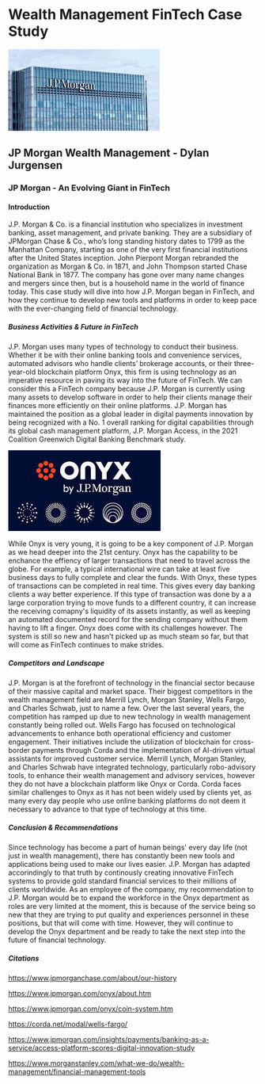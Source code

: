 # Wealth Management FinTech Case Study
![JP Morgan](JPMorgan.jpg)
## JP Morgan Wealth Management - Dylan Jurgensen
### JP Morgan - An Evolving Giant in FinTech
#### Introduction
<p>J.P. Morgan & Co. is a financial institution who specializes in investment banking, asset management, and private banking. They are a subsidiary of JPMorgan Chase & Co., who’s long standing history dates to 1799 as the Manhattan Company, starting as one of the very first financial institutions after the United States inception. John Pierpont Morgan rebranded the organization as Morgan & Co. in 1871, and John Thompson started Chase National Bank in 1877. The company has gone over many name changes and mergers since then, but is a household name in the world of finance today. This case study will dive into how J.P. Morgan began in FinTech, and how they continue to develop new tools and platforms in order to keep pace with the ever-changing field of financial technology.

##### Business Activities & Future in FinTech

<p>J.P. Morgan uses many types of technology to conduct their business. Whether it be with their online banking tools and convenience services, automated advisors who handle clients’ brokerage accounts, or their three-year-old blockchain platform Onyx, this firm is using technology as an imperative resource in paving its way into the future of FinTech. We can consider this a FinTech company because J.P. Morgan is currently using many assets to develop software in order to help their clients manage their finances more efficiently on their online platforms. J.P. Morgan has maintained the position as a global leader in digital payments innovation by being recognized with a No. 1 overall ranking for digital capabilities through its global cash management platform, J.P. Morgan Access, in the 2021 Coalition Greenwich Digital Banking Benchmark study.</p>


![Onyx](Onyx.jpg)

<p> While Onyx is very young, it is going to be a key component of J.P. Morgan as we head deeper into the 21st century. Onyx has the capability to be enchance the effiency of larger transactions that need to travel across the globe. For example, a typical international wire can take at least five business days to fully complete and clear the funds. With Onyx, these types of transactions can be completed in real time. This gives every day banking clients a way better experience. If this type of transaction was done by a a large corporation trying to move funds to a different country, it can increase the receiving comapny's liquidity of its assets instantly, as well as keeping an automated documented record for the sending company without them having to lift a finger. Onyx does come with its challenges however. The system is still so new and hasn't picked up as much steam so far, but that will come as FinTech continues to make strides. 
  
##### Competitors and Landscape

<p>J.P. Morgan is at the forefront of technology in the financial sector because of their massive capital and market space. Their biggest competitors in the wealth management field are Merrill Lynch, Morgan Stanley, Wells Fargo, and Charles Schwab, just to name a few. Over the last several years, the competition has ramped up due to new technology in wealth management constantly being rolled out. Wells Fargo has focused on technological advancements to enhance both operational efficiency and customer engagement. Their initiatives include the utilization of blockchain for cross-border payments through Corda and the implementation of AI-driven virtual assistants for improved customer service. Merrill Lynch, Morgan Stanley, and Charles Schwab have integrated technology, particularly robo-advisory tools, to enhance their wealth management and advisory services, however they do not have a blockchain platform like Onyx or Corda. Corda faces similar challenges to Onyx as it has not been widely used by clients yet, as many every day people who use online banking platforms do not deem it necessary to advance to that type of technology at this time.

##### Conclusion & Recommendations

<p> Since technology has become a part of human beings' every day life (not just in wealth management), there has constantly been new tools and applications being used to make our lives easier. J.P. Morgan has adapted accorindingly to that truth by continously creating innovative FinTech systems to provide gold standard financial services to their millions of clients worldwide. As an employee of the company, my recommendation to J.P. Morgan would be to expand the workforce in the Onyx department as roles are very limited at the moment, this is because of the service being so new that they are trying to put quality and experiences personnel in these positions, but that will come with time. However, they will continue to develop the Onyx department and be ready to take the next step into the future of financial technology.

##### Citations

https://www.jpmorganchase.com/about/our-history

https://www.jpmorgan.com/onyx/about.htm

https://www.jpmorgan.com/onyx/coin-system.htm

https://corda.net/modal/wells-fargo/

https://www.jpmorgan.com/insights/payments/banking-as-a-service/access-platform-scores-digital-innovation-study

https://www.morganstanley.com/what-we-do/wealth-management/financial-management-tools
